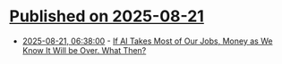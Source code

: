 # [Published on 2025-08-21](index.md)

* [2025-08-21, 06:38:00](https://soylentnews.org/article.pl?sid=25/08/20/033241&from=rss) - [If AI Takes Most of Our Jobs, Money as We Know It Will be Over. What Then?](https://soylentnews.org/article.pl?sid=25/08/20/033241&from=rss)
